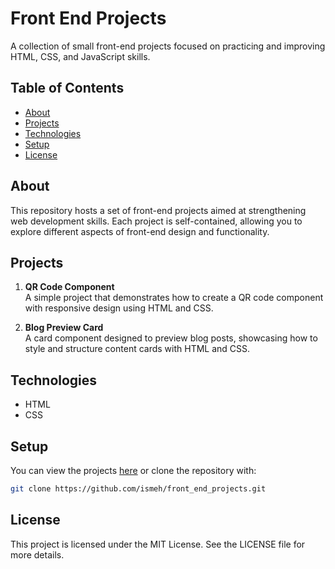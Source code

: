 # Front End Projects

A collection of small front-end projects focused on practicing and improving HTML, CSS, and JavaScript skills.

## Table of Contents
- [About](#about)
- [Projects](#projects)
- [Technologies](#technologies)
- [Setup](#setup)
- [License](#license)

## About

This repository hosts a set of front-end projects aimed at strengthening web development skills. Each project is self-contained, allowing you to explore different aspects of front-end design and functionality.

## Projects

1. **QR Code Component**  
   A simple project that demonstrates how to create a QR code component with responsive design using HTML and CSS.

2. **Blog Preview Card**  
   A card component designed to preview blog posts, showcasing how to style and structure content cards with HTML and CSS.

## Technologies

- HTML
- CSS

## Setup
You can view the projects [here](https://front-end-projects-inky.vercel.app/) or clone the repository with:


   ```bash
   git clone https://github.com/ismeh/front_end_projects.git
   ```

## License
This project is licensed under the MIT License. See the LICENSE file for more details.